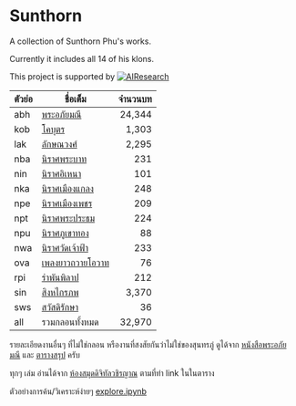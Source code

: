 # Sunthorn
A collection of Sunthorn Phu's works.

Currently it includes all 14 of his klons.

This project is supported by [![AIResearch](https://airesearch.in.th/assets/img/logo/airesearch-logo.svg)](https://airesearch.in.th/)

ตัวย่อ | ชื่อเต็ม |  จำนวนบท
-----|-------|--------:
abh  | [พระอภัยมณี](http://vajirayana.org/node/1654) | 24,344
kob  | [โคบุตร](http://vajirayana.org/node/737)    | 1,303
lak  | [ลักษณวงศ์](http://vajirayana.org/node/1802)  | 2,295
nba  | [นิราศพระบาท](http://vajirayana.org/node/1974) | 231
nin  | [นิราศอิเหนา](http://vajirayana.org/node/1979)  | 101
nka  | [นิราศเมืองแกลง](http://vajirayana.org/node/1973) | 248
npe  | [นิราศเมืองเพชร](http://vajirayana.org/node/1982) | 209
npt  | [นิราศพระประธม](http://vajirayana.org/node/1981) | 224
npu  | [นิราศภูเขาทอง](http://vajirayana.org/node/1975)  | 88
nwa  | [นิราศวัดเจ้าฟ้า](http://vajirayana.org/node/1864)  | 233
ova  | [เพลงยาวถวายโอวาท](http://vajirayana.org/node/4007)| 76
rpi  | [รำพันพิลาป](http://vajirayana.org/node/4003)   | 212
sin  | [สิงหไกรภพ](http://vajirayana.org/node/1823)   | 3,370
sws  | [สวัสดิรักษา](http://vajirayana.org/node/4006)   | 36
all  | รวมกลอนทั้งหมด | 32,970

รายละเอียดงานอื่นๆ ที่ไม่ใช่กลอน หรืองานที่สงสัยกันว่าไม่ใช่ของสุนทรภู่ ดูได้จาก 
[หนังสือพระอภัยมณี](https://vajirayana.org/node/1650) และ 
[ตารางสรุป](https://docs.google.com/spreadsheets/d/1H_rI28YrDefSjTPBZd-Q3w75LkGkswOg51w1MTExin8/edit?usp=sharing) ครับ

ทุกๆ เล่ม อ่านได้จาก [ห้องสมุดดิจิทัลวชิรญาณ](https://vajirayana.org/) ตามที่ทำ link ในในตาราง

ตัวอย่างการค้น/วิเคราะห์ง่ายๆ [explore.ipynb](https://colab.fan/korakot/sunthorn/explore.ipynb)
